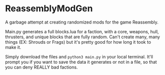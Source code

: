 # ReassemblyModGen
A garbage attempt at creating randomized mods for the game Reassembly.

Main.py generates a full blocks.lua for a faction, with a core, weapons, hull, thrusters, and unique blocks that are fully random.
Can't create many, many things (EX: Shrouds or Frags) but it's pretty good for how long it took to make it.

Simply download the files and `python3 main.py` in your local terminal.
It'll prompt you if you want to save the data it generates or not in a file, so that you can deny REALLY bad factions.
